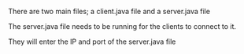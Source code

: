 There are two main files; a client.java file and a server.java file

The server.java file needs to be running for the clients to connect to it.

They will enter the IP and port of the server.java file
